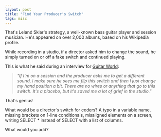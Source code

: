 ```yaml
---
layout: post
title: "Find Your Producer's Switch"
tags: misc
---
```


That's Leland Sklar's strategy, a well-known bass guitar player and session musician. He's appeared on over 2,000 albums, based on his Wikipedia profile.

While recording in a studio, if a director asked him to change the sound, he simply turned on or off a fake switch and continued playing.

This is what he said during an interview for [Guitar World](https://www.guitarworld.com/features/the-truth-behind-lee-sklars-custom-producers-switch):

> _"If I'm on a session and the producer asks me to get a different sound, I make sure he sees me flip this switch and then I just change my hand position a bit. There are no wires or anything that go to this switch. It's a placebo, but it's saved me a lot of grief in the studio."_

That's genius!

What would be a director's switch for coders? A typo in a variable name, missing brackets on 1-line conditionals, misaligned elements on a screen, writing SELECT * instead of SELECT with a list of columns.

What would you add?

